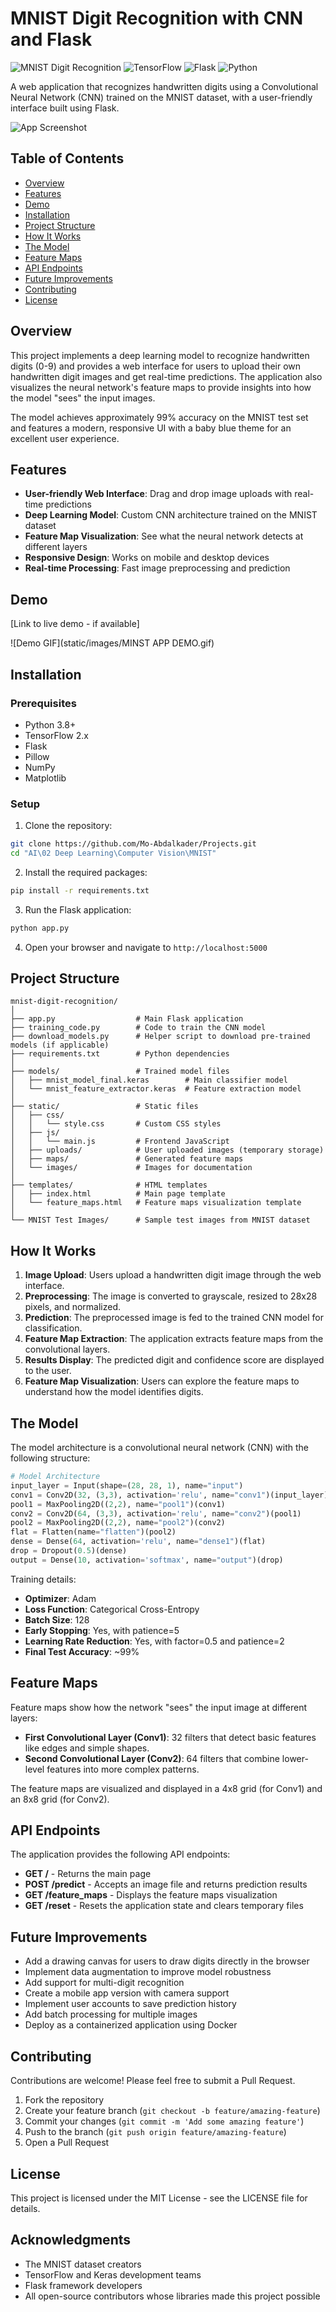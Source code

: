 # MNIST Digit Recognition with CNN and Flask

![MNIST Digit Recognition](https://img.shields.io/badge/Project-Deep%20Learning-blue)
![TensorFlow](https://img.shields.io/badge/TensorFlow-2.x-orange)
![Flask](https://img.shields.io/badge/Flask-2.x-green)
![Python](https://img.shields.io/badge/Python-3.8+-yellow)

A web application that recognizes handwritten digits using a Convolutional Neural Network (CNN) trained on the MNIST dataset, with a user-friendly interface built using Flask.

![App Screenshot](static/images/APP_SCREENSHORT.jpg)

## Table of Contents
- [Overview](#overview)
- [Features](#features)
- [Demo](#demo)
- [Installation](#installation)
- [Project Structure](#project-structure)
- [How It Works](#how-it-works)
- [The Model](#the-model)
- [Feature Maps](#feature-maps)
- [API Endpoints](#api-endpoints)
- [Future Improvements](#future-improvements)
- [Contributing](#contributing)
- [License](#license)

## Overview

This project implements a deep learning model to recognize handwritten digits (0-9) and provides a web interface for users to upload their own handwritten digit images and get real-time predictions. The application also visualizes the neural network's feature maps to provide insights into how the model "sees" the input images.

The model achieves approximately 99% accuracy on the MNIST test set and features a modern, responsive UI with a baby blue theme for an excellent user experience.

## Features

- **User-friendly Web Interface**: Drag and drop image uploads with real-time predictions
- **Deep Learning Model**: Custom CNN architecture trained on the MNIST dataset
- **Feature Map Visualization**: See what the neural network detects at different layers
- **Responsive Design**: Works on mobile and desktop devices
- **Real-time Processing**: Fast image preprocessing and prediction

## Demo

[Link to live demo - if available]

![Demo GIF](static/images/MINST APP DEMO.gif)

## Installation

### Prerequisites
- Python 3.8+
- TensorFlow 2.x
- Flask
- Pillow
- NumPy
- Matplotlib

### Setup

1. Clone the repository:
```bash
git clone https://github.com/Mo-Abdalkader/Projects.git
cd "AI\02 Deep Learning\Computer Vision\MNIST"
```

2. Install the required packages:
```bash
pip install -r requirements.txt
```

3. Run the Flask application:
```bash
python app.py
```

4. Open your browser and navigate to `http://localhost:5000`

## Project Structure

```
mnist-digit-recognition/
│
├── app.py                  # Main Flask application
├── training_code.py        # Code to train the CNN model
├── download_models.py      # Helper script to download pre-trained models (if applicable)
├── requirements.txt        # Python dependencies
│
├── models/                 # Trained model files
│   ├── mnist_model_final.keras        # Main classifier model
│   └── mnist_feature_extractor.keras  # Feature extraction model
│
├── static/                 # Static files
│   ├── css/
│   │   └── style.css       # Custom CSS styles
│   ├── js/
│   │   └── main.js         # Frontend JavaScript
│   ├── uploads/            # User uploaded images (temporary storage)
│   ├── maps/               # Generated feature maps
│   └── images/             # Images for documentation
│
├── templates/              # HTML templates
│   ├── index.html          # Main page template
│   └── feature_maps.html   # Feature maps visualization template
│
└── MNIST Test Images/      # Sample test images from MNIST dataset
```

## How It Works

1. **Image Upload**: Users upload a handwritten digit image through the web interface.
2. **Preprocessing**: The image is converted to grayscale, resized to 28x28 pixels, and normalized.
3. **Prediction**: The preprocessed image is fed to the trained CNN model for classification.
4. **Feature Map Extraction**: The application extracts feature maps from the convolutional layers.
5. **Results Display**: The predicted digit and confidence score are displayed to the user.
6. **Feature Map Visualization**: Users can explore the feature maps to understand how the model identifies digits.

## The Model

The model architecture is a convolutional neural network (CNN) with the following structure:

```python
# Model Architecture
input_layer = Input(shape=(28, 28, 1), name="input")
conv1 = Conv2D(32, (3,3), activation='relu', name="conv1")(input_layer)
pool1 = MaxPooling2D((2,2), name="pool1")(conv1)
conv2 = Conv2D(64, (3,3), activation='relu', name="conv2")(pool1)
pool2 = MaxPooling2D((2,2), name="pool2")(conv2)
flat = Flatten(name="flatten")(pool2)
dense = Dense(64, activation='relu', name="dense1")(flat)
drop = Dropout(0.5)(dense)
output = Dense(10, activation='softmax', name="output")(drop)
```

Training details:
- **Optimizer**: Adam
- **Loss Function**: Categorical Cross-Entropy
- **Batch Size**: 128
- **Early Stopping**: Yes, with patience=5
- **Learning Rate Reduction**: Yes, with factor=0.5 and patience=2
- **Final Test Accuracy**: ~99%

## Feature Maps

Feature maps show how the network "sees" the input image at different layers:

- **First Convolutional Layer (Conv1)**: 32 filters that detect basic features like edges and simple shapes.
- **Second Convolutional Layer (Conv2)**: 64 filters that combine lower-level features into more complex patterns.

The feature maps are visualized and displayed in a 4x8 grid (for Conv1) and an 8x8 grid (for Conv2).

## API Endpoints

The application provides the following API endpoints:

- **GET /** - Returns the main page
- **POST /predict** - Accepts an image file and returns prediction results
- **GET /feature_maps** - Displays the feature maps visualization
- **GET /reset** - Resets the application state and clears temporary files

## Future Improvements

- Add a drawing canvas for users to draw digits directly in the browser
- Implement data augmentation to improve model robustness
- Add support for multi-digit recognition
- Create a mobile app version with camera support
- Implement user accounts to save prediction history
- Add batch processing for multiple images
- Deploy as a containerized application using Docker

## Contributing

Contributions are welcome! Please feel free to submit a Pull Request.

1. Fork the repository
2. Create your feature branch (`git checkout -b feature/amazing-feature`)
3. Commit your changes (`git commit -m 'Add some amazing feature'`)
4. Push to the branch (`git push origin feature/amazing-feature`)
5. Open a Pull Request

## License

This project is licensed under the MIT License - see the LICENSE file for details.

## Acknowledgments

- The MNIST dataset creators
- TensorFlow and Keras development teams
- Flask framework developers
- All open-source contributors whose libraries made this project possible

